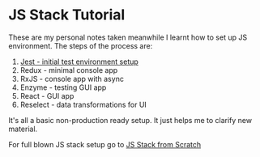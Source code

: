 JS Stack Tutorial
=================

These are my personal notes taken meanwhile I learnt how to 
set up JS environment. The steps of the process are:

 1. [Jest - initial test environment setup](01.Jest/README.md)
 2. Redux - minimal console app
 3. RxJS - console app with async
 4. Enzyme - testing GUI app
 5. React - GUI app
 6. Reselect - data transformations for UI

It's all a basic non-production ready setup. It just helps me
to clarify new material.  

For full blown JS stack setup go to [JS Stack from Scratch](https://github.com/verekia/js-stack-from-scratch)